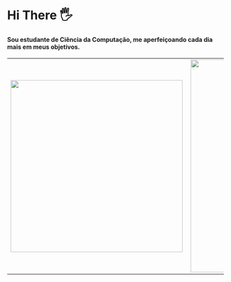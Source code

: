 
# Hi There  🖐

#### Sou estudante de Ciência da Computação, me aperfeiçoando cada dia mais em meus objetivos.


<center>
<table>
    <tr>
        <td><img width="400px" align="left" src="https://github-readme-stats.vercel.app/api/top-langs/?username=ElianFerreira&hide=html&layout=compact&theme=buefy" /></td>
        <td><img width="495px" align="left" src="https://github-readme-stats.vercel.app/api?username=ElianFerreira&theme=buefy"/></td>
    </tr>   
</table>
</center>  


